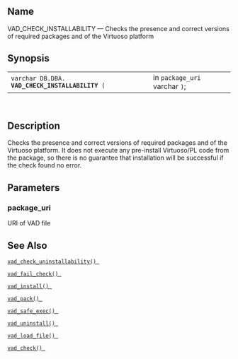 <div id="fn_vad_check_installability" class="refentry">

<div class="titlepage">

</div>

<div class="refnamediv">

## Name

VAD_CHECK_INSTALLABILITY — Checks the presence and correct versions of
required packages and of the Virtuoso platform

</div>

<div class="refsynopsisdiv">

## Synopsis

<div id="fsyn_vad_check_installability" class="funcsynopsis">

|                                                      |                                |
|------------------------------------------------------|--------------------------------|
| `varchar DB.DBA. `**`VAD_CHECK_INSTALLABILITY`**` (` | in `package_uri ` varchar `)`; |

<div class="funcprototype-spacer">

 

</div>

</div>

</div>

<div id="desc_52" class="refsect1">

## Description

Checks the presence and correct versions of required packages and of the
Virtuoso platform. It does not execute any pre-install Virtuoso/PL code
from the package, so there is no guarantee that installation will be
successful if the check found no error.

</div>

<div id="params_19" class="refsect1">

## Parameters

<div id="id117479" class="refsect2">

### package_uri

URI of VAD file

</div>

</div>

<div id="seealso_24" class="refsect1">

## See Also

<a href="fn_vad_check_uninstallability.html" class="link"
title="VAD_CHECK_UNINSTALLABILITY"><code
class="function">vad_check_uninstallability() </code></a>

<a href="fn_vad_fail_check.html" class="link"
title="VAD_FAIL_CHECK"><code
class="function">vad_fail_check() </code></a>

<a href="fn_vad_install.html" class="link" title="VAD_INSTALL"><code
class="function">vad_install() </code></a>

<a href="fn_vad_pack.html" class="link" title="VAD_PACK"><code
class="function">vad_pack() </code></a>

<a href="fn_vad_safe_exec.html" class="link" title="VAD_SAFE_EXEC"><code
class="function">vad_safe_exec() </code></a>

<a href="fn_vad_uninstall.html" class="link" title="VAD_UNINSTALL"><code
class="function">vad_uninstall() </code></a>

<a href="fn_vad_load_file.html" class="link" title="VAD_LOAD_FILE"><code
class="function">vad_load_file() </code></a>

<a href="fn_vad_check.html" class="link" title="VAD_CHECK"><code
class="function">vad_check() </code></a>

</div>

</div>
